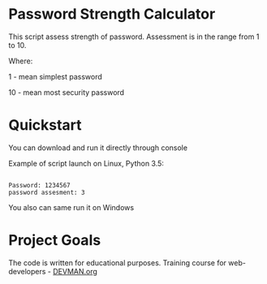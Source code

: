# Password Strength Calculator

This script assess strength of password. Assessment is in the range from 1 to 10.

Where:

1 - mean simplest password

10 - mean most security password

# Quickstart

You can download and run it directly through console

Example of script launch on Linux, Python 3.5:

```#!bash

Password: 1234567
password assesment: 3

```
You also can same run it on Windows

# Project Goals

The code is written for educational purposes. Training course for web-developers - [DEVMAN.org](https://devman.org)

